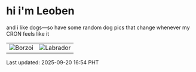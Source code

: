 # hi i'm Leoben

and i like dogs—so have some random dog pics that change whenever my CRON feels like it

|  |  |
|--------|----------|
| ![Borzoi](https://random-dog-vercel.vercel.app/api/random-borzoi?v=1758358452) | ![Labrador](https://random-dog-vercel.vercel.app/api/random-labrador?v=1758358452) |

Last updated: 2025-09-20 16:54 PHT
